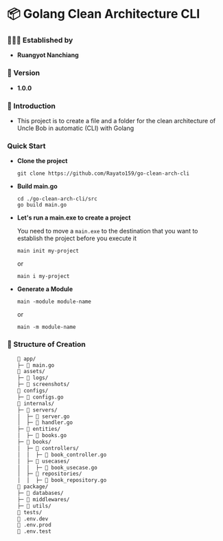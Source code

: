 <h1>📦 Golang Clean Architecture CLI</h1>
<h3>🧑🏼‍💻 Established by</h3>
<ul>
    <li><strong>Ruangyot Nanchiang</strong></li>
</ul>

<h3>🚀 Version</h3>
<ul>
    <li><strong>1.0.0</strong></li>
</ul>

<h3>📃 Introduction</h3>
<ul>
    <li>This project is to create a file and a folder for the clean architecture of Uncle Bob in automatic (CLI) with Golang </li>
</ul>

<h3>Quick Start</h3>
<ul>
<li>

<strong>Clone the project</strong>

```
git clone https://github.com/Rayato159/go-clean-arch-cli
```
</li>

<li>

<strong>Build main.go</strong>

```
cd ./go-clean-arch-cli/src
go build main.go
```

</li>

<li>

<strong>Let's run a main.exe to create a project</strong>

You need to move a `main.exe` to the destination that you want to establish the project before you execute it

```
main init my-project
```
or
```
main i my-project
```
</li>

<li>

<strong>Generate a Module</strong>

```
main -module module-name
```
or
```
main -m module-name
```
</li>
</ul>

<h3>🔩 Structure of Creation</h3>
<ul>

```zsh
📂 app/
├─ 📄 main.go
📂 assets/
├─ 📂 logs/
├─ 📂 screenshots/
📂 configs/
├─ 📄 configs.go
📂 internals/
├─ 📂 servers/
│  ├─ 📄 server.go
│  ├─ 📄 handler.go
├─ 📂 entities/
│  ├─ 📄 books.go
├─ 📂 books/
│  ├─ 📂 controllers/
│  │  ├─ 📄 book_controller.go
│  ├─ 📂 usecases/
│  │  ├─ 📄 book_usecase.go
│  ├─ 📂 repositories/
│  │  ├─ 📄 book_repository.go
📂 package/
├─ 📂 databases/
├─ 📂 middlewares/
├─ 📂 utils/
📂 tests/
📄 .env.dev
📄 .env.prod
📄 .env.test
```
</ul>
